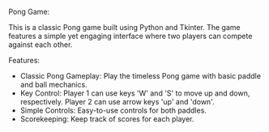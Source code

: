 Pong Game:

This is a classic Pong game built using Python and Tkinter. The game features a simple yet engaging interface where two players can compete against each other.

Features:
- Classic Pong Gameplay: Play the timeless Pong game with basic paddle and ball mechanics.
- Key Control: Player 1 can use keys 'W' and 'S' to move up and down, respectively. 
  Player 2 can use arrow keys 'up' and 'down'.
- Simple Controls: Easy-to-use controls for both paddles.
- Scorekeeping: Keep track of scores for each player.
